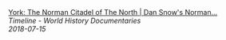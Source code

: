 <!--2024-07-21 00:18:13-->
<div class="yb">
  <a class="nodecor" href="/index.html?istoriya/york_the_norman_citadel_of_the_north_dan_snows_norman_walks_timeline">
    <img class="preview" data-videoid="tySz3vkk788" src="https://i.ytimg.com/vi/tySz3vkk788/hqdefault.jpg" align="middle" alt="">
  </a>
  <div class="inlbl text">
    <a class="nodecor" href="/index.html?istoriya/york_the_norman_citadel_of_the_north_dan_snows_norman_walks_timeline">York: The Norman Citadel of The North | Dan Snow's Norman...</a><br>
    <i class="smaller2">Timeline - World History Documentaries</i><br>
    <i class="smaller3">2018-07-15</i>
  </div>
</div>
